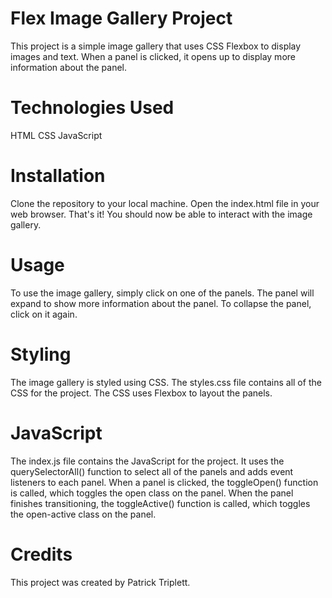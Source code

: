 # Flex Image Gallery Project
This project is a simple image gallery that uses CSS Flexbox to display images and text. When a panel is clicked, it opens up to display more information about the panel.

# Technologies Used
HTML
CSS
JavaScript

# Installation
Clone the repository to your local machine.
Open the index.html file in your web browser.
That's it! You should now be able to interact with the image gallery.

# Usage
To use the image gallery, simply click on one of the panels. The panel will expand to show more information about the panel. To collapse the panel, click on it again.

# Styling
The image gallery is styled using CSS. The styles.css file contains all of the CSS for the project. The CSS uses Flexbox to layout the panels.

# JavaScript
The index.js file contains the JavaScript for the project. It uses the querySelectorAll() function to select all of the panels and adds event listeners to each panel. When a panel is clicked, the toggleOpen() function is called, which toggles the open class on the panel. When the panel finishes transitioning, the toggleActive() function is called, which toggles the open-active class on the panel.

# Credits
This project was created by Patrick Triplett.
